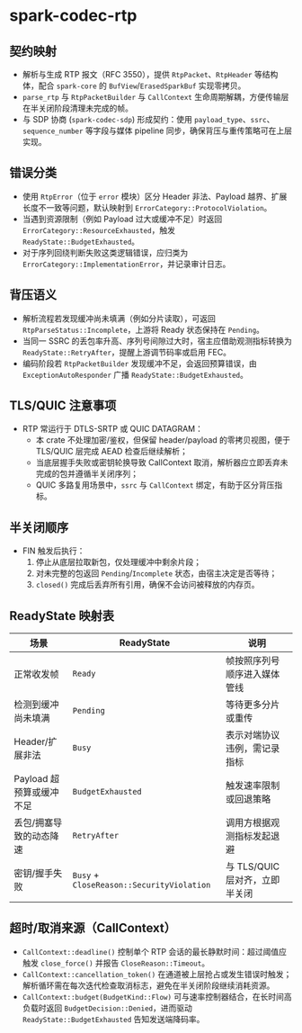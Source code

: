 # spark-codec-rtp

## 契约映射
- 解析与生成 RTP 报文（RFC 3550），提供 `RtpPacket`、`RtpHeader` 等结构体，配合 `spark-core` 的 `BufView`/`ErasedSparkBuf` 实现零拷贝。
- `parse_rtp` 与 `RtpPacketBuilder` 与 `CallContext` 生命周期解耦，方便传输层在半关闭阶段清理未完成的帧。
- 与 SDP 协商 (`spark-codec-sdp`) 形成契约：使用 `payload_type`、`ssrc`、`sequence_number` 等字段与媒体 pipeline 同步，确保背压与重传策略可在上层实现。

## 错误分类
- 使用 `RtpError`（位于 `error` 模块）区分 Header 非法、Payload 越界、扩展长度不一致等问题，默认映射到 `ErrorCategory::ProtocolViolation`。
- 当遇到资源限制（例如 Payload 过大或缓冲不足）时返回 `ErrorCategory::ResourceExhausted`，触发 `ReadyState::BudgetExhausted`。
- 对于序列回绕判断失败这类逻辑错误，应归类为 `ErrorCategory::ImplementationError`，并记录审计日志。

## 背压语义
- 解析流程若发现缓冲尚未填满（例如分片读取），可返回 `RtpParseStatus::Incomplete`，上游将 Ready 状态保持在 `Pending`。
- 当同一 SSRC 的丢包率升高、序列号间隙过大时，宿主应借助观测指标转换为 `ReadyState::RetryAfter`，提醒上游调节码率或启用 FEC。
- 编码阶段若 `RtpPacketBuilder` 发现缓冲不足，会返回预算错误，由 `ExceptionAutoResponder` 广播 `ReadyState::BudgetExhausted`。

## TLS/QUIC 注意事项
- RTP 常运行于 DTLS-SRTP 或 QUIC DATAGRAM：
  - 本 crate 不处理加密/鉴权，但保留 header/payload 的零拷贝视图，便于 TLS/QUIC 层完成 AEAD 检查后继续解析；
  - 当底层握手失败或密钥轮换导致 CallContext 取消，解析器应立即丢弃未完成的包并遵循半关闭序列；
  - QUIC 多路复用场景中，`ssrc` 与 `CallContext` 绑定，有助于区分背压指标。

## 半关闭顺序
- FIN 触发后执行：
  1. 停止从底层拉取新包，仅处理缓冲中剩余片段；
  2. 对未完整的包返回 `Pending`/`Incomplete` 状态，由宿主决定是否等待；
  3. `closed()` 完成后丢弃所有引用，确保不会访问被释放的内存页。

## ReadyState 映射表
| 场景 | ReadyState | 说明 |
| --- | --- | --- |
| 正常收发帧 | `Ready` | 帧按照序列号顺序进入媒体管线 |
| 检测到缓冲尚未填满 | `Pending` | 等待更多分片或重传 |
| Header/扩展非法 | `Busy` | 表示对端协议违例，需记录指标 |
| Payload 超预算或缓冲不足 | `BudgetExhausted` | 触发速率限制或回退策略 |
| 丢包/拥塞导致的动态降速 | `RetryAfter` | 调用方根据观测指标发起退避 |
| 密钥/握手失败 | `Busy` + `CloseReason::SecurityViolation` | 与 TLS/QUIC 层对齐，立即半关闭 |

## 超时/取消来源（CallContext）
- `CallContext::deadline()` 控制单个 RTP 会话的最长静默时间：超过阈值应触发 `close_force()` 并报告 `CloseReason::Timeout`。
- `CallContext::cancellation_token()` 在通道被上层抢占或发生错误时触发；解析循环需在每次迭代检查取消标志，避免在半关闭阶段继续消耗资源。
- `CallContext::budget(BudgetKind::Flow)` 可与速率控制器结合，在长时间高负载时返回 `BudgetDecision::Denied`，进而驱动 `ReadyState::BudgetExhausted` 告知发送端降码率。
